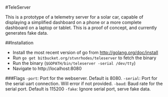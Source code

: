 #TeleServer

This is a prototype of a telemetry server for a solar car, capable of displaying
a simplified dashboard on a phone or a more complete dashboard on a laptop or
tablet. This is a proof of concept, and currently generates fake data.

##Installation
* Install the most recent version of go from http://golang.org/doc/install
* Run `go get bitbucket.org/stvnrhodes/teleserver` to fetch the binary
* Run the binary (`$GOPATH/bin/teleserver -serial /dev/tty`)
* Navigate to http://localhost:8080

###Flags
`-port`: Port for the webserver. Default is 8080.
`-serial`: Port for the serial uart connection. Will error if not provided.
`-baud`: Baud rate for the serial port. Default is 115200
`-fake`: Ignore serial port, serve fake data.
